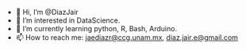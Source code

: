 - 👋 Hi, I’m @DiazJair
- 👀 I’m interested in DataScience.
- 🌱 I’m currently learning python, R, Bash, Arduino. 
- 📫 How to reach me: jaediazr@ccg.unam.mx, diaz.jair.e@gmail.com

<!---
DiazJair/DiazJair is a ✨ special ✨ repository because its `README.md` (this file) appears on your GitHub profile.
You can click the Preview link to take a look at your changes.
--->

